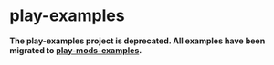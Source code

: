 play-examples
===

**The play-examples project is deprecated. All examples have been migrated to [play-mods-examples](https://github.com/tfeng/play-mods-examples).**

